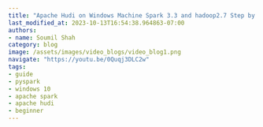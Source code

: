 ```yaml
---
title: "Apache Hudi on Windows Machine Spark 3.3 and hadoop2.7 Step by Step guide and Installation Process"
last_modified_at: 2023-10-13T16:54:38.964863-07:00
authors:
- name: Soumil Shah
category: blog
image: /assets/images/video_blogs/video_blog1.png
navigate: "https://youtu.be/0Quqj3DLC2w"
tags:
- guide
- pyspark
- windows 10
- apache spark
- apache hudi
- beginner
---
```

